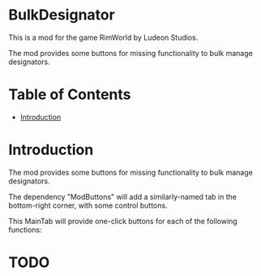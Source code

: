 # BulkDesignator

This is a mod for the game RimWorld by Ludeon Studios.

The mod provides some buttons for missing functionality to bulk manage designators.

# Table of Contents

* [Introduction](#introduction)

# Introduction

The mod provides some buttons for missing functionality to bulk manage designators.

The dependency "ModButtons" will add a similarly-named tab in the bottom-right corner, with some control buttons.

This MainTab will provide one-click buttons for each of the following functions:

# TODO
